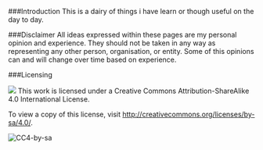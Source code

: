 ###Introduction
This is a dairy of things i have learn or though useful on the day to day.

###Disclaimer
All ideas expressed within these pages are my personal opinion and experience. They should not be taken in any way as representing any other person, organisation, or entity. Some of this opinions can and will change over time based on experience.

###Licensing

<img style="float: bottom right;" src="https://i.creativecommons.org/l/by-sa/4.0/88x31.png">
This work is licensed under a Creative Commons Attribution-ShareAlike 4.0 International License.

To view a copy of this license, visit http://creativecommons.org/licenses/by-sa/4.0/.


![CC4-by-sa](https://i.creativecommons.org/l/by-sa/4.0/88x31.png)
